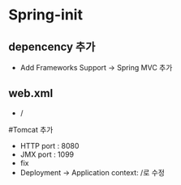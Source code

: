 # Spring-init

## depencency 추가
- Add Frameworks Support -> Spring MVC 추가

## web.xml
- <url-pattern>/</url-pattern>

#Tomcat 추가
- HTTP port : 8080
- JMX port : 1099
- fix
- Deployment -> Application context: /로 수정
